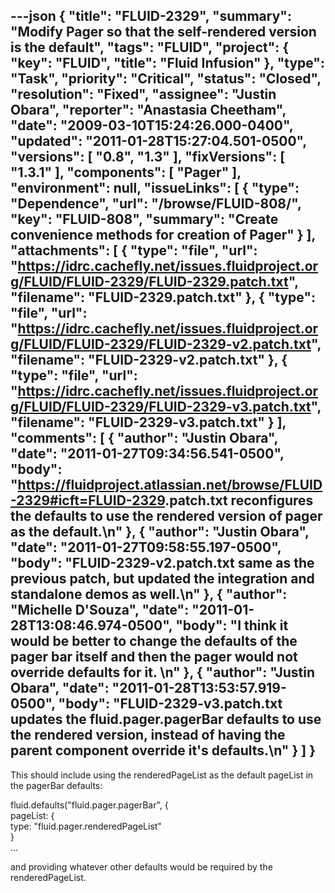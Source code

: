 ---json
{
  "title": "FLUID-2329",
  "summary": "Modify Pager so that the self-rendered version is the default",
  "tags": "FLUID",
  "project": {
    "key": "FLUID",
    "title": "Fluid Infusion"
  },
  "type": "Task",
  "priority": "Critical",
  "status": "Closed",
  "resolution": "Fixed",
  "assignee": "Justin Obara",
  "reporter": "Anastasia Cheetham",
  "date": "2009-03-10T15:24:26.000-0400",
  "updated": "2011-01-28T15:27:04.501-0500",
  "versions": [
    "0.8",
    "1.3"
  ],
  "fixVersions": [
    "1.3.1"
  ],
  "components": [
    "Pager"
  ],
  "environment": null,
  "issueLinks": [
    {
      "type": "Dependence",
      "url": "/browse/FLUID-808/",
      "key": "FLUID-808",
      "summary": "Create convenience methods for creation of Pager"
    }
  ],
  "attachments": [
    {
      "type": "file",
      "url": "https://idrc.cachefly.net/issues.fluidproject.org/FLUID/FLUID-2329/FLUID-2329.patch.txt",
      "filename": "FLUID-2329.patch.txt"
    },
    {
      "type": "file",
      "url": "https://idrc.cachefly.net/issues.fluidproject.org/FLUID/FLUID-2329/FLUID-2329-v2.patch.txt",
      "filename": "FLUID-2329-v2.patch.txt"
    },
    {
      "type": "file",
      "url": "https://idrc.cachefly.net/issues.fluidproject.org/FLUID/FLUID-2329/FLUID-2329-v3.patch.txt",
      "filename": "FLUID-2329-v3.patch.txt"
    }
  ],
  "comments": [
    {
      "author": "Justin Obara",
      "date": "2011-01-27T09:34:56.541-0500",
      "body": "<https://fluidproject.atlassian.net/browse/FLUID-2329#icft=FLUID-2329>.patch.txt reconfigures the defaults to use the rendered version of pager as the default.\n"
    },
    {
      "author": "Justin Obara",
      "date": "2011-01-27T09:58:55.197-0500",
      "body": "FLUID-2329-v2.patch.txt same as the previous patch, but updated the integration and standalone demos as well.\n"
    },
    {
      "author": "Michelle D'Souza",
      "date": "2011-01-28T13:08:46.974-0500",
      "body": "I think it would be better to change the defaults of the pager bar itself and then the pager would not override defaults for it.&#x20;\n"
    },
    {
      "author": "Justin Obara",
      "date": "2011-01-28T13:53:57.919-0500",
      "body": "FLUID-2329-v3.patch.txt updates the fluid.pager.pagerBar defaults to use the rendered version, instead of having the parent component override it's defaults.\n"
    }
  ]
}
---
This should include using the renderedPageList as the default pageList in the pagerBar defaults:

fluid.defaults("fluid.pager.pagerBar", {\
pageList: {\
type: "fluid.pager.renderedPageList"\
}\
...

and providing whatever other defaults would be required by the renderedPageList.

        